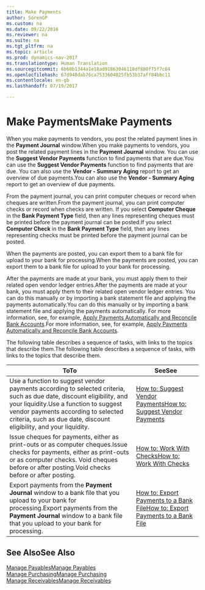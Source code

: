 ```yaml
---
title: Make Payments
author: SorenGP
ms.custom: na
ms.date: 09/22/2016
ms.reviewer: na
ms.suite: na
ms.tgt_pltfrm: na
ms.topic: article
ms.prod: dynamics-nav-2017
ms.translationtype: Human Translation
ms.sourcegitcommit: 6b60b1344a1e18ad91863046110df880f75f7c04
ms.openlocfilehash: 67d948dab76ca7533604025fb53b37aff84bbc11
ms.contentlocale: en-gb
ms.lasthandoff: 07/19/2017

---
```


# <a name="make-payments"></a><span data-ttu-id="5a7d0-102">Make Payments</span><span class="sxs-lookup"><span data-stu-id="5a7d0-102">Make Payments</span></span>
<span data-ttu-id="5a7d0-103">When you make payments to vendors, you post the related payment lines in the **Payment Journal** window.</span><span class="sxs-lookup"><span data-stu-id="5a7d0-103">When you make payments to vendors, you post the related payment lines in the **Payment Journal** window.</span></span> <span data-ttu-id="5a7d0-104">You can use the **Suggest Vendor Payments** function to find payments that are due.</span><span class="sxs-lookup"><span data-stu-id="5a7d0-104">You can use the **Suggest Vendor Payments** function to find payments that are due.</span></span> <span data-ttu-id="5a7d0-105">You can also use the **Vendor - Summary Aging** report to get an overview of due payments.</span><span class="sxs-lookup"><span data-stu-id="5a7d0-105">You can also use the **Vendor - Summary Aging** report to get an overview of due payments.</span></span>

<span data-ttu-id="5a7d0-106">From the payment journal, you can print computer cheques or record when cheques are written.</span><span class="sxs-lookup"><span data-stu-id="5a7d0-106">From the payment journal, you can print computer checks or record when checks are written.</span></span> <span data-ttu-id="5a7d0-107">If you select **Computer Cheque** in the **Bank Payment Type** field, then any lines representing cheques must be printed before the payment journal can be posted.</span><span class="sxs-lookup"><span data-stu-id="5a7d0-107">If you select **Computer Check** in the **Bank Payment Type** field, then any lines representing checks must be printed before the payment journal can be posted.</span></span>

<span data-ttu-id="5a7d0-108">When the payments are posted, you can export them to a bank file for upload to your bank for processing.</span><span class="sxs-lookup"><span data-stu-id="5a7d0-108">When the payments are posted, you can export them to a bank file for upload to your bank for processing.</span></span>

<span data-ttu-id="5a7d0-109">After the payments are made at your bank, you must apply them to their related open vendor ledger entries.</span><span class="sxs-lookup"><span data-stu-id="5a7d0-109">After the payments are made at your bank, you must apply them to their related open vendor ledger entries.</span></span> <span data-ttu-id="5a7d0-110">You can do this manually or by importing a bank statement file and applying the payments automatically.</span><span class="sxs-lookup"><span data-stu-id="5a7d0-110">You can do this manually or by importing a bank statement file and applying the payments automatically.</span></span> <span data-ttu-id="5a7d0-111">For more information, see, for example, [Apply Payments Automatically and Reconcile Bank Accounts](receivables-apply-payments-auto-reconcile-bank-accounts.md).</span><span class="sxs-lookup"><span data-stu-id="5a7d0-111">For more information, see, for example, [Apply Payments Automatically and Reconcile Bank Accounts](receivables-apply-payments-auto-reconcile-bank-accounts.md).</span></span>

<span data-ttu-id="5a7d0-112">The following table describes a sequence of tasks, with links to the topics that describe them.</span><span class="sxs-lookup"><span data-stu-id="5a7d0-112">The following table describes a sequence of tasks, with links to the topics that describe them.</span></span>

|<span data-ttu-id="5a7d0-113">To</span><span class="sxs-lookup"><span data-stu-id="5a7d0-113">To</span></span> |<span data-ttu-id="5a7d0-114">See</span><span class="sxs-lookup"><span data-stu-id="5a7d0-114">See</span></span> |
|---|----|
|<span data-ttu-id="5a7d0-115">Use a function to suggest vendor payments according to selected criteria, such as due date, discount eligibility, and your liquidity.</span><span class="sxs-lookup"><span data-stu-id="5a7d0-115">Use a function to suggest vendor payments according to selected criteria, such as due date, discount eligibility, and your liquidity.</span></span>|[<span data-ttu-id="5a7d0-116">How to: Suggest Vendor Payments</span><span class="sxs-lookup"><span data-stu-id="5a7d0-116">How to: Suggest Vendor Payments</span></span>](payables-how-suggest-vendor-payments.md)|
|<span data-ttu-id="5a7d0-117">Issue cheques for payments, either as print-outs or as computer cheques.</span><span class="sxs-lookup"><span data-stu-id="5a7d0-117">Issue checks for payments, either as print-outs or as computer checks.</span></span> <span data-ttu-id="5a7d0-118">Void cheques before or after posting.</span><span class="sxs-lookup"><span data-stu-id="5a7d0-118">Void checks before or after posting.</span></span>|[<span data-ttu-id="5a7d0-119">How to: Work With Checks</span><span class="sxs-lookup"><span data-stu-id="5a7d0-119">How to: Work With Checks</span></span>](payables-how-work-checks.md)|
|<span data-ttu-id="5a7d0-120">Export payments from the **Payment Journal** window to a bank file that you upload to your bank for processing.</span><span class="sxs-lookup"><span data-stu-id="5a7d0-120">Export payments from the **Payment Journal** window to a bank file that you upload to your bank for processing.</span></span>|[<span data-ttu-id="5a7d0-121">How to: Export Payments to a Bank File</span><span class="sxs-lookup"><span data-stu-id="5a7d0-121">How to: Export Payments to a Bank File</span></span>](payables-how-export-payments-bank-file.md)|

## <a name="see-also"></a><span data-ttu-id="5a7d0-122">See Also</span><span class="sxs-lookup"><span data-stu-id="5a7d0-122">See Also</span></span>
[<span data-ttu-id="5a7d0-123">Manage Payables</span><span class="sxs-lookup"><span data-stu-id="5a7d0-123">Manage Payables</span></span>](payables-manage-payables.md)  
[<span data-ttu-id="5a7d0-124">Manage Purchasing</span><span class="sxs-lookup"><span data-stu-id="5a7d0-124">Manage Purchasing</span></span>](purchasing-manage-purchasing.md)  
[<span data-ttu-id="5a7d0-125">Manage Receivables</span><span class="sxs-lookup"><span data-stu-id="5a7d0-125">Manage Receivables</span></span>](receivables-manage-receivables.md)

